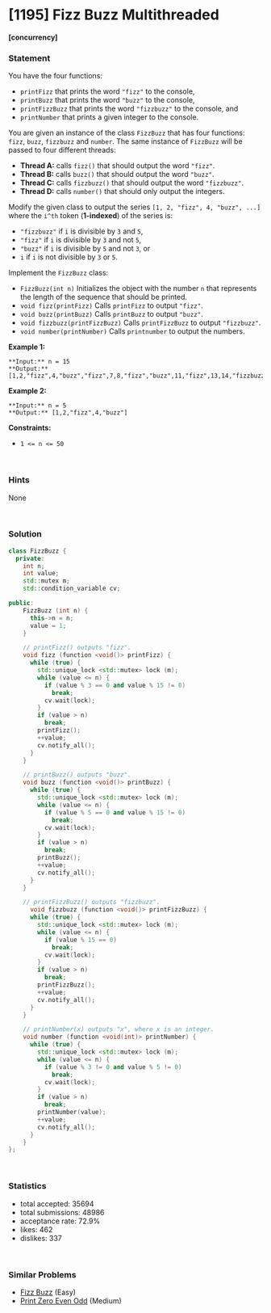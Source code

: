 # [1195] Fizz Buzz Multithreaded

**[concurrency]**

### Statement

You have the four functions:

* `printFizz` that prints the word `"fizz"` to the console,
* `printBuzz` that prints the word `"buzz"` to the console,
* `printFizzBuzz` that prints the word `"fizzbuzz"` to the console, and
* `printNumber` that prints a given integer to the console.



You are given an instance of the class `FizzBuzz` that has four functions: `fizz`, `buzz`, `fizzbuzz` and `number`. The same instance of `FizzBuzz` will be passed to four different threads:

* **Thread A:** calls `fizz()` that should output the word `"fizz"`.
* **Thread B:** calls `buzz()` that should output the word `"buzz"`.
* **Thread C:** calls `fizzbuzz()` that should output the word `"fizzbuzz"`.
* **Thread D:** calls `number()` that should only output the integers.



Modify the given class to output the series `[1, 2, "fizz", 4, "buzz", ...]` where the `i^th` token (**1-indexed**) of the series is:

* `"fizzbuzz"` if `i` is divisible by `3` and `5`,
* `"fizz"` if `i` is divisible by `3` and not `5`,
* `"buzz"` if `i` is divisible by `5` and not `3`, or
* `i` if `i` is not divisible by `3` or `5`.



Implement the `FizzBuzz` class:

* `FizzBuzz(int n)` Initializes the object with the number `n` that represents the length of the sequence that should be printed.
* `void fizz(printFizz)` Calls `printFizz` to output `"fizz"`.
* `void buzz(printBuzz)` Calls `printBuzz` to output `"buzz"`.
* `void fizzbuzz(printFizzBuzz)` Calls `printFizzBuzz` to output `"fizzbuzz"`.
* `void number(printNumber)` Calls `printnumber` to output the numbers.


**Example 1:**

```
**Input:** n = 15
**Output:** [1,2,"fizz",4,"buzz","fizz",7,8,"fizz","buzz",11,"fizz",13,14,"fizzbuzz"]

```
**Example 2:**

```
**Input:** n = 5
**Output:** [1,2,"fizz",4,"buzz"]

```

**Constraints:**
* `1 <= n <= 50`


<br />

### Hints

None

<br />

### Solution

```cpp
class FizzBuzz {
  private:
    int n;
    int value;
    std::mutex m;
    std::condition_variable cv;

public:
    FizzBuzz (int n) {
      this->n = n;
      value = 1;
    }

    // printFizz() outputs "fizz".
    void fizz (function <void()> printFizz) {
      while (true) {
        std::unique_lock <std::mutex> lock (m);
        while (value <= n) {
          if (value % 3 == 0 and value % 15 != 0)
            break;
          cv.wait(lock);
        }
        if (value > n)
          break;
        printFizz();
        ++value;
        cv.notify_all();
      }
    }

    // printBuzz() outputs "buzz".
    void buzz (function <void()> printBuzz) {
      while (true) {
        std::unique_lock <std::mutex> lock (m);
        while (value <= n) {
          if (value % 5 == 0 and value % 15 != 0)
            break;
          cv.wait(lock);
        }
        if (value > n)
          break;
        printBuzz();
        ++value;
        cv.notify_all();
      }
    }

    // printFizzBuzz() outputs "fizzbuzz".
	  void fizzbuzz (function <void()> printFizzBuzz) {
      while (true) {
        std::unique_lock <std::mutex> lock (m);
        while (value <= n) {
          if (value % 15 == 0)
            break;
          cv.wait(lock);
        }
        if (value > n)
          break;
        printFizzBuzz();
        ++value;
        cv.notify_all();
      }
    }

    // printNumber(x) outputs "x", where x is an integer.
    void number (function <void(int)> printNumber) {
      while (true) {
        std::unique_lock <std::mutex> lock (m);
        while (value <= n) {
          if (value % 3 != 0 and value % 5 != 0)
            break;
          cv.wait(lock);
        }
        if (value > n)
          break;
        printNumber(value);
        ++value;
        cv.notify_all();
      }
    }
};
```

<br />

### Statistics

- total accepted: 35694
- total submissions: 48986
- acceptance rate: 72.9%
- likes: 462
- dislikes: 337

<br />

### Similar Problems

- [Fizz Buzz](https://leetcode.com/problems/fizz-buzz) (Easy)
- [Print Zero Even Odd](https://leetcode.com/problems/print-zero-even-odd) (Medium)
